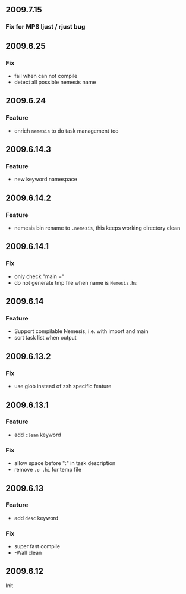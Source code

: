 2009.7.15
---------

### Fix for MPS ljust / rjust bug

2009.6.25
---------

### Fix

* fail when can not compile
* detect all possible nemesis name

2009.6.24
---------

### Feature

* enrich `nemesis` to do task management too

2009.6.14.3
-----------

### Feature

* new keyword namespace

2009.6.14.2
-----------

### Feature

* nemesis bin rename to `.nemesis`, this keeps working directory clean

2009.6.14.1
-----------

### Fix

* only check "main ="
* do not generate tmp file when name is `Nemesis.hs`

2009.6.14
---------

### Feature

* Support compilable Nemesis, i.e. with import and main
* sort task list when output

2009.6.13.2
-----------

### Fix

* use glob instead of zsh specific feature

2009.6.13.1
-----------

### Feature

* add `clean` keyword

### Fix

* allow space before ":" in task description
* remove `.o .hi` for temp file

2009.6.13
---------

### Feature

* add `desc` keyword

### Fix

* super fast compile 
* -Wall clean

2009.6.12
---------

Init